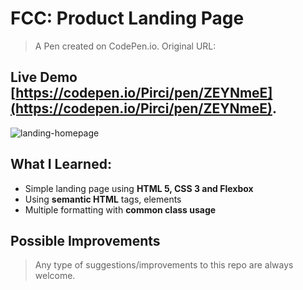 # FCC: Product Landing Page

> A Pen created on CodePen.io. Original URL:

## Live Demo [https://codepen.io/Pirci/pen/ZEYNmeE](https://codepen.io/Pirci/pen/ZEYNmeE).


![landing-homepage](img/demo.gif)

## What I Learned:

- Simple landing page using **HTML 5, CSS 3 and Flexbox**
- Using **semantic HTML** tags, elements
- Multiple formatting with **common class usage**

## Possible Improvements

> Any type of suggestions/improvements to this repo are always welcome.


